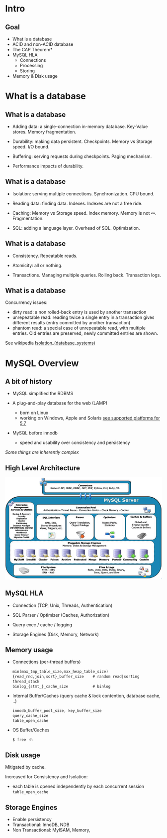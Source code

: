 # Intro

## Goal

  - What is a database
  - ACID and non-ACID database
  - The CAP Theorem*
  - MySQL HLA
    - Connections
    - Processing
    - Storing
  - Memory & Disk usage



# What is a database

## What is a database

  - Adding data: a single-connection in-memory database. Key-Value stores. Memory fragmentation.

  - Durability: making data persistent. Checkpoints. Memory vs Storage speed. I/O bound.

  - Buffering: serving requests during checkpoints. Paging mechanism.

  - Performance impacts of durability.


## What is a database

  - Isolation: serving multiple connections. Synchronization. CPU bound.

  - Reading data: finding data. Indexes. Indexes are not a free ride.

  - Caching: Memory vs Storage speed. Index memory. Memory is not $\infty$. Fragmentation.

  - SQL: adding a language layer. Overhead of SQL. Optimization.


## What is a database

  - Consistency. Repeatable reads.

  - Atomicity: all or nothing.

  - Transactions. Managing multiple queries. Rolling back. Transaction logs.

## What is a database

Concurrency issues:

  - dirty read: a non rolled-back entry is used by another transaction
  - unrepeatable read: reading twice a single entry in a transaction gives different results (entry committed by another transaction)
  - phantom read: a special case of unrepeatable read, with multiple entries. Old entries are preserved, newly committed entries are shown.

See wikipedia [Isolation_(database_systems)](https://en.wikipedia.org/wiki/Isolation_(database_systems))

# MySQL Overview

## A bit of history

  - MySQL simplified the RDBMS

  - A plug-and-play database for the web (LAMP)

    * born on Linux
    * working on Windows, Apple and Solaris [see supported platforms for 5.7](https://www.mysql.com/support/supportedplatforms/database.html)

  - MySQL before innodb

    * speed and usability over consistency and persistency

*Some things are inherently complex*


## High Level Architecture

![MySQL Architecture](./mysql-architecture.png)


## MySQL HLA

  - Connection (TCP, Unix, Threads, Authentication)

  - SQL Parser / Optimizer (Caches, Authorization)

  - Query exec / cache / logging

  - Storage Engines (Disk, Memory, Network)


## Memory usage

  - Connections (per-thread buffers)

        min(max_tmp_table_size,max_heap_table_size)
        {read_rnd,join,sort}_buffer_size    # random read|sorting
        thread_stack
        binlog_{stmt_}_cache_size           # binlog


  - Internal Buffer/Caches (query cache & lock contention, database cache, ..)

        innodb_buffer_pool_size, key_buffer_size
        query_cache_size
        table_open_cache

  - OS Buffer/Caches

        $ free -h

## Disk usage

Mitigated by cache.

Increased for Consistency and Isolation:

  - each table is opened independently by each concurrent session `table_open_cache`


## Storage Engines

  - Enable persistency
  - Transactional: InnoDB, NDB
  - Non Transactional: MyISAM, Memory,


